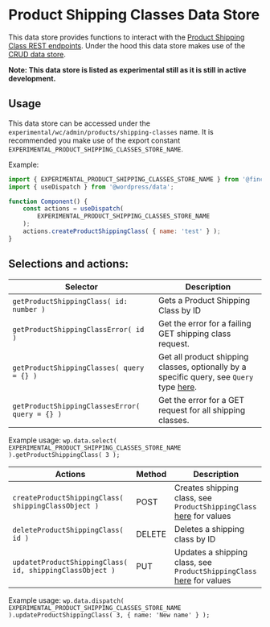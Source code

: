 # Product Shipping Classes Data Store

This data store provides functions to interact with the [Product Shipping Class REST endpoints](https://fincommerce.github.io/fincommerce-rest-api-docs/#product-shipping-classes).
Under the hood this data store makes use of the [CRUD data store](../crud/README.md).

**Note: This data store is listed as experimental still as it is still in active development.**

## Usage

This data store can be accessed under the `experimental/wc/admin/products/shipping-classes` name. It is recommended you make use of the export constant `EXPERIMENTAL_PRODUCT_SHIPPING_CLASSES_STORE_NAME`.

Example:

```js
import { EXPERIMENTAL_PRODUCT_SHIPPING_CLASSES_STORE_NAME } from '@fincommerce/data';
import { useDispatch } from '@wordpress/data';

function Component() {
	const actions = useDispatch(
		EXPERIMENTAL_PRODUCT_SHIPPING_CLASSES_STORE_NAME
	);
	actions.createProductShippingClass( { name: 'test' } );
}
```

## Selections and actions:

| Selector                                       | Description                                                                                            |
| ---------------------------------------------- | ------------------------------------------------------------------------------------------------------ |
| `getProductShippingClass( id: number )`        | Gets a Product Shipping Class by ID                                                                    |
| `getProductShippingClassError( id )`           | Get the error for a failing GET shipping class request.                                                |
| `getProductShippingClasses( query = {} )`      | Get all product shipping classes, optionally by a specific query, see `Query` type [here](./types.ts). |
| `getProductShippingClassesError( query = {} )` | Get the error for a GET request for all shipping classes.                                              |

Example usage: `wp.data.select( EXPERIMENTAL_PRODUCT_SHIPPING_CLASSES_STORE_NAME ).getProductShippingClass( 3 );`

| Actions                                                  | Method | Description                                                                        |
| -------------------------------------------------------- | ------ | ---------------------------------------------------------------------------------- |
| `createProductShippingClass( shippingClassObject )`      | POST   | Creates shipping class, see `ProductShippingClass` [here](./types.ts) for values   |
| `deleteProductShippingClass( id )`                       | DELETE | Deletes a shipping class by ID                                                     |
| `updatetProductShippingClass( id, shippingClassObject )` | PUT    | Updates a shipping class, see `ProductShippingClass` [here](./types.ts) for values |

Example usage: `wp.data.dispatch( EXPERIMENTAL_PRODUCT_SHIPPING_CLASSES_STORE_NAME ).updateProductShippingClass( 3, { name: 'New name' } );`
